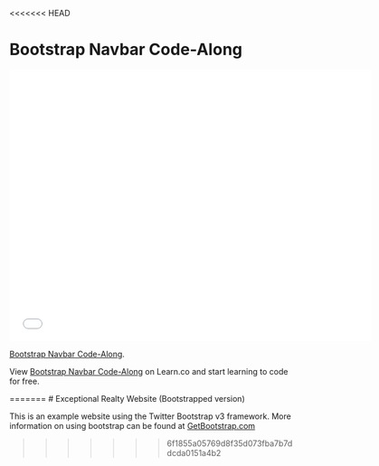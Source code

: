 <<<<<<< HEAD
# Bootstrap Navbar Code-Along

<iframe width="640" height="480" src="//www.youtube.com/embed/bWVUo67pShU?rel=0&modestbranding=1" frameborder="0" allowfullscreen></iframe>

<p><a href="https://www.youtube.com/watch?v=bWVUo67pShU">Bootstrap Navbar Code-Along</a>.</p>

<p data-visibility='hidden'>View <a href='https://learn.co/lessons/bootstrap-navbar-code-along' title='Bootstrap Navbar Code-Along'>Bootstrap Navbar Code-Along</a> on Learn.co and start learning to code for free.</p>
=======
# Exceptional Realty Website (Bootstrapped version)

This is an example website using the Twitter Bootstrap v3 framework.  More information on using bootstrap can be found at [GetBootstrap.com](http://getboostrap.com)
>>>>>>> 6f1855a05769d8f35d073fba7b7ddcda0151a4b2
